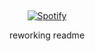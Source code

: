 ‎ <div align="center">
  [![Spotify](https://spotify-github-readme.vercel.app/api/spotify)](https://open.spotify.com/playlist/6pt4jLCkYxQRuOG48JMHg7)
</div>


<p align=center>
reworking readme
</p>
